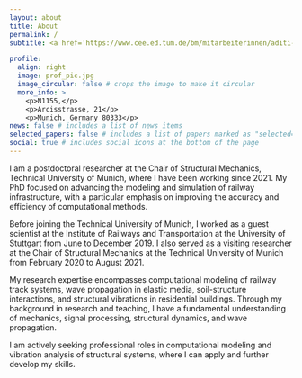 ```yaml
---
layout: about
title: About
permalink: /
subtitle: <a href='https://www.cee.ed.tum.de/bm/mitarbeiterinnen/aditi-kumawat/'>Research Associate</a> 

profile:
  align: right
  image: prof_pic.jpg
  image_circular: false # crops the image to make it circular
  more_info: >
    <p>N1155,</p>
    <p>Arcisstrasse, 21</p>
    <p>Munich, Germany 80333</p>
news: false # includes a list of news items
selected_papers: false # includes a list of papers marked as "selected={true}"
social: true # includes social icons at the bottom of the page
---
```

I am a postdoctoral researcher at the Chair of Structural Mechanics, Technical University of Munich, where I have been working since 2021. My PhD focused on advancing the modeling and simulation of railway infrastructure, with a particular emphasis on improving the accuracy and efficiency of computational methods.

Before joining the Technical University of Munich, I worked as a guest scientist at the Institute of Railways and Transportation at the University of Stuttgart from June to December 2019. I also served as a visiting researcher at the Chair of Structural Mechanics at the Technical University of Munich from February 2020 to August 2021.

My research expertise encompasses computational modeling of railway track systems, wave propagation in elastic media, soil-structure interactions, and structural vibrations in residential buildings. Through my background in research and teaching, I have a fundamental understanding of mechanics, signal processing, structural dynamics, and wave propagation.

I am actively seeking professional roles in computational modeling and vibration analysis of structural systems, where I can apply and further develop my skills.
